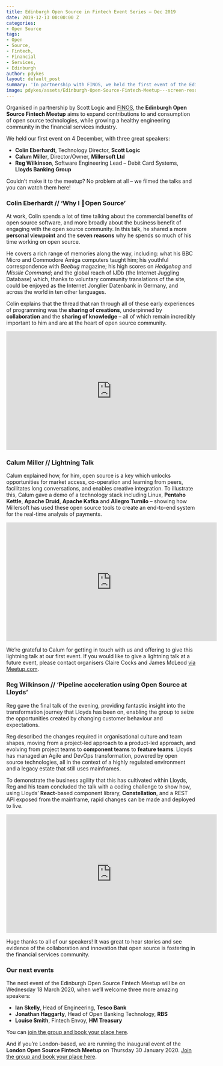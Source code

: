 ```yaml
---
title: Edinburgh Open Source in Fintech Event Series – Dec 2019
date: 2019-12-13 00:00:00 Z
categories:
- Open Source
tags:
- Open
- Source,
- Fintech,
- Financial
- Services,
- Edinburgh
author: pdykes
layout: default_post
summary: 'In partnership with FINOS, we held the first event of the Edinburgh Open Source Fintech Meetup on 4 December, with great talks by Colin Eberhardt, Calum Miller and Reg Wilkinson – you can watch videos of the talks here. '
image: pdykes/assets/Edinburgh-Open-Source-Fintech-Meetup---screen-resolution-24-for-blog.jpg
---
```


Organised in partnership by Scott Logic and [FINOS](https://www.finos.org/ "FINOS website"), the **Edinburgh Open Source Fintech Meetup** aims to expand contributions to and consumption of open source technologies, while growing a healthy engineering community in the financial services industry.

We held our first event on 4 December, with three great speakers:

- **Colin Eberhardt**, Technology Director, **Scott Logic**
- **Calum Miller**, Director/Owner, **Millersoft Ltd**
- **Reg Wilkinson**, Software Engineering Lead – Debit Card Systems, **Lloyds Banking Group**

Couldn’t make it to the meetup? No problem at all – we filmed the talks and you can watch them here!

### Colin Eberhardt // ‘Why I 🖤Open Source’

At work, Colin spends a lot of time talking about the commercial benefits of open source software, and more broadly about the business benefit of engaging with the open source community. In this talk, he shared a more **personal viewpoint** and the **seven reasons** why he spends so much of his time working on open source. 

He covers a rich range of memories along the way, including: what his BBC Micro and Commodore Amiga computers taught him; his youthful correspondence with _Beebug_ magazine; his high scores on _Hedgehog_ and _Missile Command_; and the global reach of IJDb (the Internet Juggling Database) which, thanks to voluntary community translations of the site, could be enjoyed as the Internet Jonglier Datenbank in Germany, and across the world in ten other languages.

Colin explains that the thread that ran through all of these early experiences of programming was the **sharing of creations**, underpinned by **collaboration** and the **sharing of knowledge** – all of which remain incredibly important to him and are at the heart of open source community.

<iframe width="560" height="315" src="https://www.youtube.com/embed/R01k9P33-kE" frameborder="0" allow="accelerometer; autoplay; encrypted-media; gyroscope; picture-in-picture" allowfullscreen></iframe>

### Calum Miller // Lightning Talk

Calum explained how, for him, open source is a key which unlocks opportunities for market access, co-operation and learning from peers, facilitates long conversations, and enables creative integration. To illustrate this, Calum gave a demo of a technology stack including Linux, **Pentaho Kettle**, **Apache Druid**, **Apache Kafka** and **Allegro Turnilo** – showing how Millersoft has used these open source tools to create an end-to-end system for the real-time analysis of payments.

<iframe width="560" height="315" src="https://www.youtube.com/embed/vUOwEne8T-8" frameborder="0" allow="accelerometer; autoplay; encrypted-media; gyroscope; picture-in-picture" allowfullscreen></iframe>

We’re grateful to Calum for getting in touch with us and offering to give this lightning talk at our first event. If you would like to give a lightning talk at a future event, please contact organisers Claire Cocks and James McLeod [via Meetup.com](https://www.meetup.com/Edinburgh-Open-Source-Fintech-Meetup/members/?op=leaders "Contact the organisers"). 

### Reg Wilkinson // ‘Pipeline acceleration using Open Source at Lloyds’

Reg gave the final talk of the evening, providing fantastic insight into the transformation journey that Lloyds has been on, enabling the group to seize the opportunities created by changing customer behaviour and expectations. 

Reg described the changes required in organisational culture and team shapes, moving from a project-led approach to a product-led approach, and evolving from project teams to **component teams** to **feature teams**. Lloyds has managed an Agile and DevOps transformation, powered by open source technologies, all in the context of a highly regulated environment and a legacy estate that still uses mainframes. 

To demonstrate the business agility that this has cultivated within Lloyds, Reg and his team concluded the talk with a coding challenge to show how, using Lloyds’ **React**-based component library, **Constellation**, and a REST API exposed from the mainframe, rapid changes can be made and deployed to live.

<iframe width="560" height="315" src="https://www.youtube.com/embed/bZLxQY0QaaA" frameborder="0" allow="accelerometer; autoplay; encrypted-media; gyroscope; picture-in-picture" allowfullscreen></iframe>

Huge thanks to all of our speakers! It was great to hear stories and see evidence of the collaboration and innovation that open source is fostering in the financial services community.

### Our next events

The next event of the Edinburgh Open Source Fintech Meetup will be on Wednesday 18 March 2020, when we’ll welcome three more amazing speakers:

- **Ian Skelly**, Head of Engineering, **Tesco Bank**
- **Jonathan Haggarty**, Head of Open Banking Technology, **RBS**
- **Louise Smith**, Fintech Envoy, **HM Treasury**

You can [join the group and book your place here](https://www.meetup.com/Edinburgh-Open-Source-Fintech-Meetup/events/ "Edinburgh Open Source Fintech Meetup").

And if you’re London-based, we are running the inaugural event of the **London Open Source Fintech Meetup** on Thursday 30 January 2020. [Join the group and book your place here](https://www.meetup.com/london-Open-Source-Fintech-Meetup/ "London Open Source Fintech Meetup").

